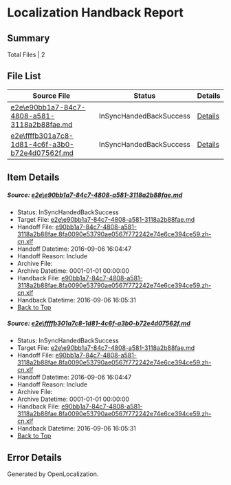 # <a name='report-top'></a> Localization Handback Report

## Summary
 Total Files | 2

## File List
 Source File | Status | Details 
 ----------- | ------ | ------- 
 [e2e\e90bb1a7-84c7-4808-a581-3118a2b88fae.md](https://github.com/OpenLocalizationTestOrg/ol-test0/blob/5e67d4bc11ee7a97b11cc4967602feb2df4f1fb9/e2e/e90bb1a7-84c7-4808-a581-3118a2b88fae.md) | InSyncHandedBackSuccess | [Details](#d7a21320fd9f77e6ba4b12be75a45c269121886b1)
 [e2e\ffffb301a7c8-1d81-4c6f-a3b0-b72e4d07562f.md](https://github.com/OpenLocalizationTestOrg/ol-test0/blob/5e67d4bc11ee7a97b11cc4967602feb2df4f1fb9/e2e/ffffb301a7c8-1d81-4c6f-a3b0-b72e4d07562f.md) | InSyncHandedBackSuccess | [Details](#d7a21320fd9f77e6ba4b12be75a45c269121886b2)

## Item Details
##### <a name='d7a21320fd9f77e6ba4b12be75a45c269121886b1'></a> Source: [e2e\e90bb1a7-84c7-4808-a581-3118a2b88fae.md](https://github.com/OpenLocalizationTestOrg/ol-test0/blob/5e67d4bc11ee7a97b11cc4967602feb2df4f1fb9/e2e/e90bb1a7-84c7-4808-a581-3118a2b88fae.md)
* Status: InSyncHandedBackSuccess
* Target File: [e2e\e90bb1a7-84c7-4808-a581-3118a2b88fae.md](https://github.com/OpenLocalizationTestOrg/ol-test0-zhcn/blob/72d7418940b0ed629babbb057d93a3b5b35db2f1/e2e/e90bb1a7-84c7-4808-a581-3118a2b88fae.md)
* Handoff File: [e90bb1a7-84c7-4808-a581-3118a2b88fae.8fa0090e53790ae0567f772242e74e6ce394ce59.zh-cn.xlf](https://github.com/OpenLocalizationTestOrg/ol-test0-handoff/blob/1419fdc9bb7049e5171b26f996b0eaf405c91364/ol-handoff/OpenLocalizationTestOrg/ol-test0-zhcn/ci/ht/e90bb1a7-84c7-4808-a581-3118a2b88fae.8fa0090e53790ae0567f772242e74e6ce394ce59.zh-cn.xlf)
* Handoff Datetime: 2016-09-06 16:04:47
* Handoff Reason: Include
* Archive File: 
* Archive Datetime: 0001-01-01 00:00:00
* Handback File: [e90bb1a7-84c7-4808-a581-3118a2b88fae.8fa0090e53790ae0567f772242e74e6ce394ce59.zh-cn.xlf](https://github.com/OpenLocalizationTestOrg/ol-test0-handback/blob/36e02f270cdd838a4cce1431da9facf4016dc9bc/ol-handback/OpenLocalizationTestOrg/ol-test0-zhcn/ci/ht/e90bb1a7-84c7-4808-a581-3118a2b88fae.8fa0090e53790ae0567f772242e74e6ce394ce59.zh-cn.xlf)
* Handback Datetime: 2016-09-06 16:05:31
* [Back to Top](#report-top)

##### <a name='d7a21320fd9f77e6ba4b12be75a45c269121886b2'></a> Source: [e2e\ffffb301a7c8-1d81-4c6f-a3b0-b72e4d07562f.md](https://github.com/OpenLocalizationTestOrg/ol-test0/blob/5e67d4bc11ee7a97b11cc4967602feb2df4f1fb9/e2e/ffffb301a7c8-1d81-4c6f-a3b0-b72e4d07562f.md)
* Status: InSyncHandedBackSuccess
* Target File: [e2e\e90bb1a7-84c7-4808-a581-3118a2b88fae.md](https://github.com/OpenLocalizationTestOrg/ol-test0-zhcn/blob/72d7418940b0ed629babbb057d93a3b5b35db2f1/e2e/e90bb1a7-84c7-4808-a581-3118a2b88fae.md)
* Handoff File: [e90bb1a7-84c7-4808-a581-3118a2b88fae.8fa0090e53790ae0567f772242e74e6ce394ce59.zh-cn.xlf](https://github.com/OpenLocalizationTestOrg/ol-test0-handoff/blob/1419fdc9bb7049e5171b26f996b0eaf405c91364/ol-handoff/OpenLocalizationTestOrg/ol-test0-zhcn/ci/ht/e90bb1a7-84c7-4808-a581-3118a2b88fae.8fa0090e53790ae0567f772242e74e6ce394ce59.zh-cn.xlf)
* Handoff Datetime: 2016-09-06 16:04:47
* Handoff Reason: Include
* Archive File: 
* Archive Datetime: 0001-01-01 00:00:00
* Handback File: [e90bb1a7-84c7-4808-a581-3118a2b88fae.8fa0090e53790ae0567f772242e74e6ce394ce59.zh-cn.xlf](https://github.com/OpenLocalizationTestOrg/ol-test0-handback/blob/36e02f270cdd838a4cce1431da9facf4016dc9bc/ol-handback/OpenLocalizationTestOrg/ol-test0-zhcn/ci/ht/e90bb1a7-84c7-4808-a581-3118a2b88fae.8fa0090e53790ae0567f772242e74e6ce394ce59.zh-cn.xlf)
* Handback Datetime: 2016-09-06 16:05:31
* [Back to Top](#report-top)


## Error Details

Generated by OpenLocalization.
